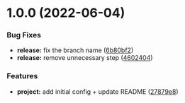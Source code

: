 # 1.0.0 (2022-06-04)


### Bug Fixes

* **release:** fix the branch name ([6b80bf2](https://github.com/timoa/vscode-server-templates/commit/6b80bf2b01c144d23db078c62456a907e5067ccf))
* **release:** remove unnecessary step ([4602404](https://github.com/timoa/vscode-server-templates/commit/46024045967f3e39d65a3990ff677f1415f88fc3))


### Features

* **project:** add initial config + update README ([27879e8](https://github.com/timoa/vscode-server-templates/commit/27879e83856cf9ce27fd1a7af619142f592a3503))

